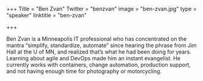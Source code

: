 +++
Title = "Ben Zvan"
Twitter = "benzvan"
image = "ben-zvan.jpg"
type = "speaker"
linktitle = "ben-zvan"

+++

Ben Zvan is a Minneapolis IT professional who has concentrated on the mantra “simplify, standardize, automate” since hearing the phrase from Jim Hall at the U of MN, and realized that’s what he had been doing for years. Learning about agile and DevOps made him an instant evangelist. He currently works with containers, change automation, production support, and not having enough time for photography or motorcycling.
